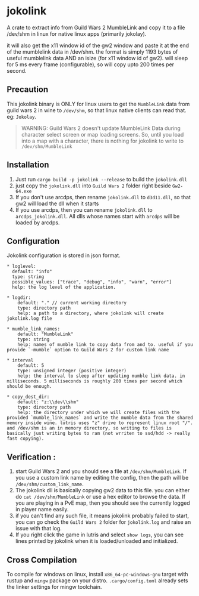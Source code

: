 # jokolink
A crate to extract info from Guild Wars 2 MumbleLink and copy it to a file /dev/shm in linux for native linux apps (primarily jokolay).

it will also get the x11 window id of the gw2 window and paste it at the end of the mumblelink data in /dev/shm. the format is simply 1193 bytes of useful mumblelink data AND an isize (for x11 window id of gw2). will sleep for 5 ms every frame (configurable), so will copy upto 200 times per second. 

## Precaution
This jokolink binary is ONLY for linux users to get the `MumbleLink` data from guild wars 2 in wine to `/dev/shm`, so that linux native clients can read that. eg: `Jokolay`. 

> WARNING: Guild Wars 2 doesn't update MumbleLink Data during character select screen or map loading screens. So, until you load into a map with a character, there is nothing for jokolink to write to `/dev/shm/MumbleLink`

## Installation
1. Just run `cargo build -p jokolink --release` to build the `jokolink.dll`
2. just copy the `jokolink.dll` into `Guild Wars 2` folder right beside `Gw2-64.exe`
3. If you don't use arcdps, then rename `jokolink.dll` to `d3d11.dll`, so that gw2 will load the dll when it starts
4. If you use arcdps, then you can rename `jokolink.dll` to `arcdps_jokolink.dll`. All dlls whose names start with `arcdps` will be loaded by arcdps. 


## Configuration
Jokolink configuration is stored in json format. 

    * loglevel: 
      default: "info"
      type: string
      possible_values: ["trace", "debug", "info", "warn", "error"]
      help: the log level of the application. 
    
    * logdir: 
        default: "." // current working directory 
        type: directory path
        help: a path to a directory, where jokolink will create jokolink.log file
    
    * mumble_link_names:
        default: "MumbleLink"
        type: string
        help: names of mumble link to copy data from and to. useful if you provide `-mumble` option to Guild Wars 2 for custom link name
    
    * interval
        default: 5
        type: unsigned integer (positive integer)
        help: the interval to sleep after updating mumble link data. in milliseconds. 5 milliseconds is roughly 200 times per second which should be enough. 
    
    * copy_dest_dir: 
        default: "z:\\dev\\shm"
        type: directory path
        help: the directory under which we will create files with the provided `mumble_link_names` and write the mumble data from the shared memory inside wine. lutris uses "z" drive to represent linux root "/". and /dev/shm is an in memory directory, so writing to files is basically just writing bytes to ram (not wrriten to ssd/hdd -> really fast copying).


## Verification :
1. start Guild Wars 2 and you should see a file at `/dev/shm/MumbleLink`. If you use a custom link name by editing the config, then the path will be `/dev/shm/custom_link_name`. 
2. The jokolink dll is basically copying gw2 data to this file. you can either do `cat /dev/shm/MumbleLink` or use a hex editor to browse the data. If you are playing in a PvE map, then you should see the currently logged in player name easily.
3. if you can't find any such file, it means jokolink probably failed to start, you can go check the `Guild Wars 2` folder for `jokolink.log` and raise an issue with that log.
4. If you right click the game in lutris and select `show logs`, you can see lines printed by jokolink when it is loaded/unloaded and initialized. 



## Cross Compilation
To compile for windows on linux, install `x86_64-pc-windows-gnu` target with rustup and `mingw` package on your distro. 
`.cargo/config.toml` already sets the linker settings for mingw toolchain.
